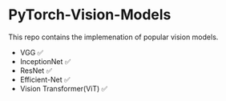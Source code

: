 # PyTorch-Vision-Models

This repo contains the implemenation of popular vision models.

- VGG :white_check_mark:
- InceptionNet :white_check_mark:
- ResNet :white_check_mark:
- Efficient-Net :white_check_mark:
- Vision Transformer(ViT) :white_check_mark:
